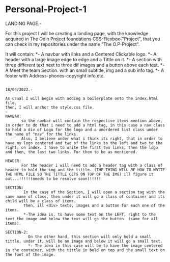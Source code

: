 # Personal-Project-1
LANDING PAGE.-

For this project I will be creating a landing page, with the knowledge acquired in The Odin Project foundations CSS-Flexbox-"Project", that you can check in my repositories under the name "The O.P-Project".

It will contain:
*- A navbar with links and a Centered Clickable logo.
*- A header with a large image edge to edge and a Tittle on it.
*- A section with three different text next to three dif images and a button above each text.
*- A Meet the team Section. with an small subtitle, img and a sub info tag.
*- A footer with Address-phones-copyright info,etc.
~~~~~~~~~~~~~~~~~

18/04/2022.-

As usual I will begin with adding a boilerplate onto the index.html file.
then, I will anchor the style.css file.
-
NAVBAR:
       so the navbar will contain the respective items mention above, in order to do that i need to add a html tag, in this case a nav class to hold a div of Logo for the logo and a unordered list class under the name of "nav" for the links.
       Also, I believe under what i think its right, that in order to have my logo centered and two of the links to the left and two to the right; on index. I have to write the first two links, then the logo and then, the last two links. For them to be as mentioned. 

HEADER:
       For the header i will need to add a header tag with a class of header to hold the img and the tittle. (THE THING WILL BE HOW TO WRITE THE HTML FILE SO THE TITTLE GETS ON TOP OF THE IMG) ill figure it out...!!!!!(needs to be resolve soon)!!!!!      

SECTION: 
        In the case of the Section, I will open a section tag with the same name of class, then under it will go a class of container and its child will be a class of items.
        Then, ill <div> texts, images and a button for each one of the items.
        *-The idea is, to have some text on the LEFT, right to the text the image and below the text will go the button. (same for all items).

SECTION-2: 
          On the other hand, this section will only hold a small tittle, under it, will be an image and below it will go a small text.
          *- The idea in this case will be to have the image centered in the container, with the tittle in bold on top and the small text on the foot of the image.       